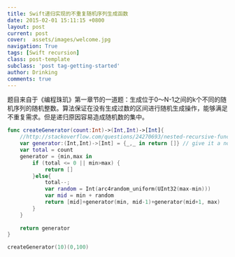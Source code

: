 ```yaml
---
title: Swift递归实现的不重复随机序列生成函数
date: 2015-02-01 15:11:15 +0800
layout: post
current: post
cover:  assets/images/welcome.jpg
navigation: True
tags: [Swift recursion]
class: post-template
subclass: 'post tag-getting-started'
author: Drinking
comments: true
---
```


题目来自于《编程珠玑》第一章节的一道题：生成位于0～N-1之间的k个不同的随机序列的随机整数。算法保证在没有生成过数的区间进行随机生成操作，能够满足不重复需求。但是递归原因容易造成随机数的集中。

```swift
func createGenerator(count:Int)->(Int,Int)->[Int]{
    //http://stackoverflow.com/questions/24270693/nested-recursive-function-in-swift
    var generator:(Int,Int)->[Int] = {_,_ in return []} // give it a no-op definition
    var total = count
    generator = {min,max in
        if (total <= 0 || min>max) {
            return []
        }else{
            total--;
            var random = Int(arc4random_uniform(UInt32(max-min)))
            var mid = min + random
            return [mid]+generator(min, mid-1)+generator(mid+1, max)
        }
    }
    
    return generator
}

createGenerator(10)(0,100)
```